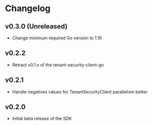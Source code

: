 # Changelog

## v0.3.0 (Unreleased)

- Change minimum required Go version to 1.19

## v0.2.2

- Retract v0.1.x of the tenant-security-client-go

## v0.2.1

- Handle negatives values for TenantSecurityClient parallelism better

## v0.2.0

- Initial beta release of the SDK
